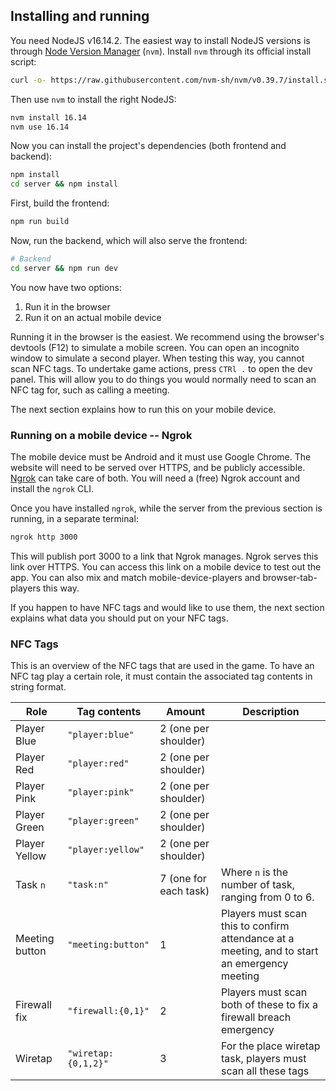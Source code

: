 ## Installing and running

You need NodeJS v16.14.2. The easiest way to install NodeJS versions is through [Node Version Manager](https://github.com/nvm-sh/nvm) (`nvm`). Install `nvm` through its official install script:

```bash
curl -o- https://raw.githubusercontent.com/nvm-sh/nvm/v0.39.7/install.sh | bash
```

Then use `nvm` to install the right NodeJS:

```bash
nvm install 16.14
nvm use 16.14
```

Now you can install the project's dependencies (both frontend and backend):

```bash
npm install
cd server && npm install
```

First, build the frontend:

```bash
npm run build
```

Now, run the backend, which will also serve the frontend:

```bash
# Backend
cd server && npm run dev
```

You now have two options:

1. Run it in the browser
2. Run it on an actual mobile device

Running it in the browser is the easiest. We recommend using the browser's devtools (F12) to simulate a mobile screen. You can open an incognito window to simulate a second player. When testing this way, you cannot scan NFC tags. To undertake game actions, press `CTRl .` to open the dev panel. This will allow you to do things you would normally need to scan an NFC tag for, such as calling a meeting.

The next section explains how to run this on your mobile device.

### Running on a mobile device -- Ngrok

The mobile device must be Android and it must use Google Chrome.
The website will need to be served over HTTPS, and be publicly accessible. [Ngrok](https://ngrok.com/) can take care of both. You will need a (free) Ngrok account and install the `ngrok` CLI.

Once you have installed `ngrok`, while the server from the previous section is running, in a separate terminal:

```bash
ngrok http 3000
```

This will publish port 3000 to a link that Ngrok manages. Ngrok serves this link over HTTPS. You can access this link on a mobile device to test out the app. You can also mix and match mobile-device-players and browser-tab-players this way.

If you happen to have NFC tags and would like to use them, the next section explains what data you should put on your NFC tags.

### NFC Tags

This is an overview of the NFC tags that are used in the game. To have an NFC tag play a certain role, it must contain the associated tag contents in string format.

| Role           | Tag contents        | Amount                | Description                                                                                  |
| -------------- | ------------------- | --------------------- | -------------------------------------------------------------------------------------------- |
| Player Blue    | `"player:blue"`     | 2 (one per shoulder)  |                                                                                              |
| Player Red     | `"player:red"`      | 2 (one per shoulder)  |                                                                                              |
| Player Pink    | `"player:pink"`     | 2 (one per shoulder)  |                                                                                              |
| Player Green   | `"player:green"`    | 2 (one per shoulder)  |                                                                                              |
| Player Yellow  | `"player:yellow"`   | 2 (one per shoulder)  |                                                                                              |
| Task `n`       | `"task:n"`          | 7 (one for each task) | Where `n` is the number of task, ranging from 0 to 6.                                        |
| Meeting button | `"meeting:button"`  | 1                     | Players must scan this to confirm attendance at a meeting, and to start an emergency meeting |
| Firewall fix   | `"firewall:{0,1}"`  | 2                     | Players must scan both of these to fix a firewall breach emergency                           |
| Wiretap        | `"wiretap:{0,1,2}"` | 3                     | For the place wiretap task, players must scan all these tags                                 |
